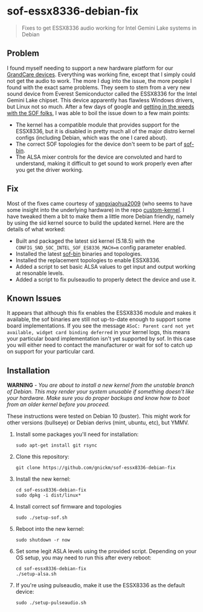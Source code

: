 # sof-essx8336-debian-fix
> Fixes to get ESSX8336 audio working for Intel Gemini Lake systems in Debian

## Problem
I found myself needing to support a new hardware platform for our [GrandCare devices](https://www.grandcare.com/). Everything was working fine,
except that I simply could not get the audio to work. The more I dug into the issue, the more people I found with the exact same problems.
They seem to stem from a very new sound device from Everest Semiconductor called the ESSX8336 for the Intel Gemini Lake chipset. This device
apparently has flawless Windows drivers, but Linux not so much. After a few days of google and
[getting in the weeds with the SOF folks](https://github.com/thesofproject/linux/issues/2955), I was able to boil the issue down to a few main
points:

* The kernel has a compatible module that provides support for the ESSX8336, but it is disabled in pretty much all of the major distro kernel configs (including Debian, which was the one I cared about).
* The correct SOF topologies for the device don't seem to be part of [sof-bin](https://github.com/thesofproject/sof-bin).
* The ALSA mixer controls for the device are convoluted and hard to understand, making it difficult to get sound to work properly even after you get the driver working.

## Fix
Most of the fixes came courtesy of [yangxiaohua2009](https://github.com/yangxiaohua2009) (who seems to have some insight into the underlying
hardware) in the repo [custom-kernel](https://github.com/yangxiaohua2009/custom-kernel). I have tweaked them a bit to make them a little more
Debian friendly, namely by using the sid kernel source to build the updated kernel. Here are the details of what worked:

* Built and packaged the latest sid kernel (5.18.5) with the `CONFIG_SND_SOC_INTEL_SOF_ES8336_MACH=m` config parameter enabled.
* Installed the latest [sof-bin](https://github.com/thesofproject/sof-bin) binaries and topologies.
* Installed the replacement topologies to enable ESSX8336.
* Added a script to set basic ALSA values to get input and output working at resonable levels.
* Added a script to fix pulseaudio to properly detect the device and use it.

## Known Issues
It appears that although this fix enables the ESSX8336 module and makes it available, the sof binaries are still not up-to-date enough to support some board
implementations. If you see the message `ASoC: Parent card not yet available, widget card binding deferred` in your kernel logs, this means your particular
board implementation isn't yet supported by sof. In this case you will either need to contact the manufacturer or wait for sof to catch up on support for your
particular card.

## Installation
**WARNING** - *You are about to install a new kernel from the unstable branch of Debian. This may render your system unusable if something doesn't
like your hardware. Make sure you do proper backups and know how to boot from an older kernel before you proceed.*

These instructions were tested on Debian 10 (buster). This might work for other versions (bullseye) or Debian derivs (mint, ubuntu, etc), but YMMV.

1. Install some packages you'll need for installation:

   ```
   sudo apt-get install git rsync
   ```
2. Clone this repository:

   ```
   git clone https://github.com/gnickm/sof-essx8336-debian-fix
   ```
3. Install the new kernel:

   ```
   cd sof-essx8336-debian-fix
   sudo dpkg -i dist/linux*
   ```
4. Install correct sof firmware and topologies

   ```
   sudo ./setup-sof.sh
   ```
5. Reboot into the new kernel:

   ```
   sudo shutdown -r now
   ```
7. Set some legit ASLA levels using the provided script. Depending on your OS setup, you may need to run this after every reboot:

   ```
   cd sof-essx8336-debian-fix
   ./setup-alsa.sh
   ```
8. If you're using pulseaudio, make it use the ESSX8336 as the default device:

   ```
   sudo ./setup-pulseaudio.sh
   ```
